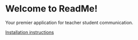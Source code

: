 # Welcome to ReadMe!

Your premier application for teacher student communication.

[Installation instructions](Installation.md)
